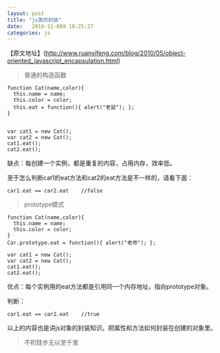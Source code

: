 ```yaml
---
layout: post
title: "js类的封装"
date:   2016-11-089 18:25:27
categories: js
---
```



【原文地址】(http://www.ruanyifeng.com/blog/2010/05/object-oriented_javascript_encapsulation.html)

>普通的构造函数

```
function Cat(name,color){
  this.name = name;
  this.color = color;
  this.eat = function(){ alert("老鼠"); };
}


var cat1 = new Cat();
var cat2 = new Cat();
cat1.eat();
cat2.eat();

```

缺点：每创建一个实例，都是重复的内容，占用内存，效率低。

至于怎么判断cat1的eat方法和cat2的eat方法是不一样的，请看下面：

```
car1.eat == car2.eat    //false
```

>prototype模式


```
function Cat(name,color){
  this.name = name;
  this.color = color;
}
Car.prototype.eat = function(){ alert("老师"); };

var cat1 = new Cat();
var cat2 = new Cat();
cat1.eat();
cat2.eat();

```
优点：每个实例用的eat方法都是引用同一个内存地址，指向prototype对象。

判断：

```
car1.eat == car2.eat    //true
```

以上的内容也是讲js对象的封装知识。把属性和方法如何封装在创建的对象里。

>不积跬步无以至千里